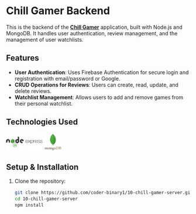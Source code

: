 # Chill Gamer Backend

This is the backend of the **[Chill Gamer](https://github.com/coder-binary1/10-chill-gamer-client)** application, built with Node.js and MongoDB. It handles user authentication, review management, and the management of user watchlists.

## Features

- **User Authentication**: Uses Firebase Authentication for secure login and registration with email/password or Google.
- **CRUD Operations for Reviews**: Users can create, read, update, and delete reviews.
- **Watchlist Management**: Allows users to add and remove games from their personal watchlist.

## Technologies Used

<div align="left">
  <img height="48px" src="https://raw.githubusercontent.com/devicons/devicon/master/icons/nodejs/nodejs-original-wordmark.svg" alt="nodejs"
  />
  <img height="48px" src="https://raw.githubusercontent.com/devicons/devicon/master/icons/express/express-original-wordmark.svg" alt="express"
  />
  <img height="48px" src="https://raw.githubusercontent.com/devicons/devicon/master/icons/mongodb/mongodb-original-wordmark.svg" alt="mongoDB" />
</div>

## Setup & Installation

1. Clone the repository:
   ```bash
   git clone https://github.com/coder-binary1/10-chill-gamer-server.git
   cd 10-chill-gamer-server
   npm install
   ```
